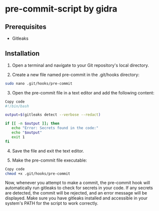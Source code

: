 # pre-commit-script by gidra
## Prerequisites
  - Gitleaks
## Installation 
 1. Open a terminal and navigate to your Git repository's local directory.

 2. Create a new file named pre-commit in the .git/hooks directory:
 ```bash
 sudo nano .git/hooks/pre-commit
 ```
 3. Open the pre-commit file in a text editor and add the following content:

 ```bash
Copy code
#!/bin/bash

output=$(gitleaks detect --verbose --redact)

if [[ -n $output ]]; then
    echo "Error: Secrets found in the code:"
    echo "$output"
    exit 1
fi
```
 4. Save the file and exit the text editor.

 5. Make the pre-commit file executable:

```bash
Copy code
chmod +x .git/hooks/pre-commit
```
Now, whenever you attempt to make a commit, the pre-commit hook will automatically run gitleaks to check for secrets in your code. If any secrets are detected, the commit will be rejected, and an error message will be displayed.
Make sure you have gitleaks installed and accessible in your system's PATH for the script to work correctly.

